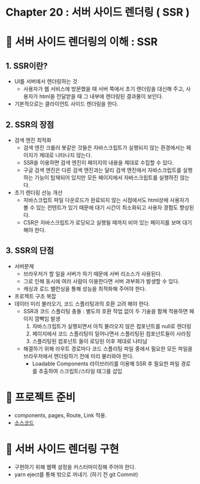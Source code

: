 # Chapter 20 : 서버 사이드 렌더링 ( SSR )

# 🎯 서버 사이드 렌더링의 이해 : SSR

## 1. SSR이란?

- UI를 서버에서 렌더링하는 것
  - 사용자가 웹 서비스에 방문했을 때 서버 쪽에서 초기 렌더링을 대신해 주고, 사용자가 html을 전달받을 때 그 내부에 렌더링된 결과물이 보인다.
- 기본적으로는 클라이언트 사이드 렌더링을 한다.

## 2. SSR의 장점

- 검색 엔진 최적화
  - 검색 엔진 크롤러 봇같은 것들은 자바스크립트가 실행되지 않는 환경에서는 페이지가 제대로 나타나지 않는다.
  - SSR을 이용하면 검색 엔진이 페이지의 내용을 제대로 수집할 수 있다.
  - 구글 검색 엔진은 다른 검색 엔진과는 달리 검색 엔진에서 자바스크립트를 실행하는 기능이 탑재되어 있지만 모든 페이지에서 자바스크립트를 실행하진 않는다.
- 초기 렌더링 선능 개선
  - 자바스크립트 파일 다운로드가 완료되지 않는 시점에서도 html상에 사용자가 볼 수 있는 컨텐트가 있기 때문에 대기 시간이 최소화되고 사용자 경험도 향상된다.
  - CSR은 자바스크립트가 로딩되고 실행될 때까지 비어 있는 페이지를 보며 대기해야 한다.

## 3. SSR의 단점

- 서버문제
  - 브라우저가 할 일을 서버가 하기 때문에 서버 리소스가 사용된다.
  - 그로 인해 동시에 여러 사람이 이용한다면 서버 과부화가 발생할 수 있다.
  - 캐싱과 로드 밸런싱을 통해 성능을 최적화해 주어야 한다.
- 프로젝트 구조 복잡
- 데이터 미리 불러오기, 코드 스플리팅과의 호환 고려 해야 한다.
  - SSR과 코드 스플리팅 충돌 : 별도의 호환 작업 없이 두 기술을 함께 적용하면 페이지 깜빡임 발생
    1. 자바스크립트가 실행되면서 아직 불러오지 않은 컴포넌트를 null로 렌더링
    2. 페이지에서 코드 스플리팅이 일어나면서 스플리팅된 컴포넌트들이 사라짐
    3. 스플리팅된 컴포넌트 들이 로딩된 이후 제대로 나타남
  - 해결하기 위해 라우트 경로마다 코드 스플리팅 파일 중에서 필요한 모든 파일을 브라우저에서 렌더링하기 전에 미리 불러와야 한다.
    - Loadable Components 라이브러리를 이용해 SSR 후 필요한 파일 경로를 추출하여 스크립트/스타일 태그를 삽입

# 🎯 프로젝트 준비

- components, pages, Route, Link 적용.
- [소스코드](https://github.com/dongwonnn/learning-react/tree/main/ssr-recipe/src)

# 🎯 서버 사이드 렌더링 구현

- 구현하기 위해 웹팩 설정을 커스터마이징해 주어야 한다.
- yarn eject를 통해 밖으로 꺼내기. (하기 전 git Commit)
